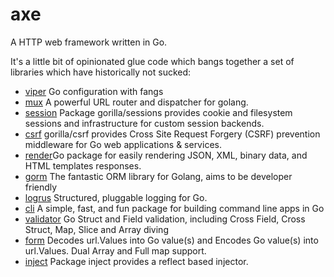 # axe

A HTTP web framework written in Go.

It's a little bit of opinionated glue code which bangs together a set of libraries which have historically not sucked:

- [viper](https://github.com/spf13/viper) Go configuration with fangs
- [mux](https://github.com/gorilla/mux) A powerful URL router and dispatcher for golang.
- [session](https://github.com/gorilla/sessions) Package gorilla/sessions provides cookie and filesystem sessions and infrastructure for custom session backends.
- [csrf](https://github.com/gorilla/csrf) gorilla/csrf provides Cross Site Request Forgery (CSRF) prevention middleware for Go web applications & services.
- [render](https://github.com/unrolled/render)Go package for easily rendering JSON, XML, binary data, and HTML templates responses. 
- [gorm](https://github.com/jinzhu/gorm) The fantastic ORM library for Golang, aims to be developer friendly
- [logrus](https://github.com/sirupsen/logrus) Structured, pluggable logging for Go.
- [cli](https://github.com/urfave/cli) A simple, fast, and fun package for building command line apps in Go
- [validator](https://github.com/go-playground/validator) Go Struct and Field validation, including Cross Field, Cross Struct, Map, Slice and Array diving
- [form](https://github.com/go-playground/form) Decodes url.Values into Go value(s) and Encodes Go value(s) into url.Values. Dual Array and Full map support.
- [inject](https://github.com/facebookgo/inject) Package inject provides a reflect based injector.
